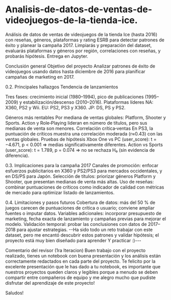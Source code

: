 # Analisis-de-datos-de-ventas-de-videojuegos-de-la-tienda-ice.
Análisis de datos de ventas de videojuegos de la tienda Ice (hasta 2016) con reseñas, géneros, plataformas y rating ESRB para detectar patrones de éxito y planear la campaña 2017. Limpiarás y preparación del dataset, evaluarás plataformas y géneros por región, correlaciones con reseñas, y probarás hipótesis. Entrega en Jupyter.

Conclusión general
Objetivo del proyecto
Analizar patrones de éxito de videojuegos usando datos hasta diciembre de 2016 para planificar campañas de marketing en 2017.

0.2. Principales hallazgos
Tendencia de lanzamientos

Tres fases: crecimiento inicial (1980–1994), pico de publicaciones (1995–2009) y estabilización/descenso (2010–2016).
Plataformas líderes
NA: X360, PS2 y Wii.
EU: PS2, PS3 y X360.
JP: DS, PS y PS2.

Géneros más rentables
Por mediana de ventas globales: Platform, Shooter y Sports.
Action y Role‑Playing lideran en número de títulos, pero sus medianas de venta son menores.
Correlación crítica‑ventas
En PS3, la puntuación de críticos muestra una correlación moderada (r≈0.43) con las ventas globales.
Pruebas de hipótesis
Xbox One vs PC (user_score): t = −4.671, p < 0.001 ⇒ medias significativamente diferentes.
Action vs Sports (user_score): t = 1.789, p = 0.074 ⇒ no se rechaza H₀ (sin evidencia de diferencia).


0.3. Implicaciones para la campaña 2017
Canales de promoción: enfocar esfuerzos publicitarios en X360 y PS2/PS3 para mercados occidentales, y en DS/PS para Japón.
Selección de títulos: priorizar géneros Platform y Shooter, que presentan medianas de venta más altas.
Uso de reseñas: combinar puntuaciones de críticos como indicador de calidad con métricas de mercado para optimizar listado de lanzamientos.

0.4. Limitaciones y pasos futuros
Cobertura de datos: más del 50 % de juegos carecen de puntuaciones de crítica o usuario; conviene ampliar fuentes o imputar datos.
Variables adicionales: incorporar presupuesto de marketing, fecha exacta de lanzamiento y campañas previas para mejorar el modelo.
Validación temporal: probar las conclusiones con datos de 2017–2018 para ajustar estrategias.
--Ha sido todo un reto trabajar con este dataset, pero me encantó descubrir estos patrones y validar hipótesis; el proyecto está muy bien diseñado para aprender Y practicar :)---

Comentario del revisor (1ra Iteracion)
Buen trabajo con el proyecto realizado, tienes un notebook con buena presentación y los análisis están correctamente redactados en cada parte del proyecto. Te felicito por la excelente presentación que le has dado a tu notebook, es importante que nuestros proyectos queden claros y legibles porque a menudo se deben compartir entre compañeros de equipo y me alegro mucho que pudiste disfrutar del aprendizaje de este proyecto!

Saludos!

